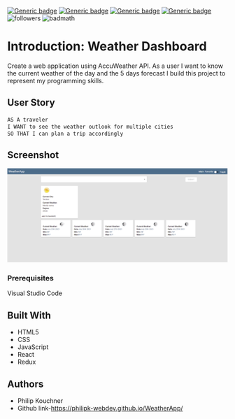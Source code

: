   [![Generic badge](https://img.shields.io/badge/html-green.svg)](https://shields.io/)
  [![Generic badge](https://img.shields.io/badge/css-green.svg)](https://shields.io/)
  [![Generic badge](https://img.shields.io/badge/moment.js-MIT-blue.svg)](https://shields.io/)
  [![Generic badge](https://img.shields.io/badge/react-MIT-blue.svg)](https://shields.io/)
  ![followers](https://img.shields.io/github/followers/PhilipK-webdev?logoColor=red&style=social)
  ![badmath](https://img.shields.io/github/languages/top/nielsenjared/badmath)

# Introduction: Weather Dashboard

Create a web application using AccuWeather API.
As a user I want to know the current weather of the day and the 5 days forecast
I build this project to represent my programming skills.
## User Story

```
AS A traveler
I WANT to see the weather outlook for multiple cities
SO THAT I can plan a trip accordingly
```
## Screenshot 

![](./Weather.PNG)


### Prerequisites

Visual Studio Code 

## Built With

- HTML5 
- CSS
- JavaScript
- React
- Redux


## Authors

- Philip Kouchner
- Github link-https://philipk-webdev.github.io/WeatherApp/